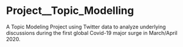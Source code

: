 # Project__Topic_Modelling
A Topic Modeling Project using Twitter data to analyze underlying discussions during the first global Covid-19 major surge in  March/April 2020. 
